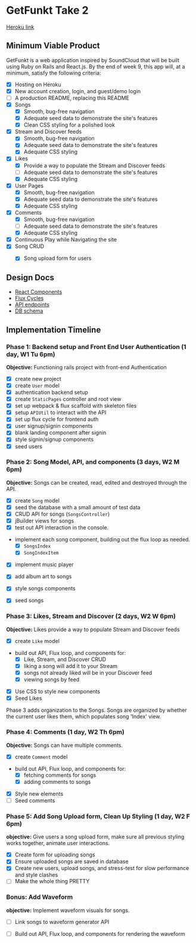# GetFunkt Take 2

[Heroku link](http://getfunkt.herokuapp.com/)

## Minimum Viable Product

GetFunkt is a web application inspired by SoundCloud that will be built using Ruby on Rails and React.js.
By the end of week 9, this app will, at a minimum, satisfy the following criteria:

- [x] Hosting on Heroku
- [x] New account creation, login, and guest/demo login
- [ ] A production README, replacing this README
- [x] Songs
  - [x] Smooth, bug-free navigation
  - [x] Adequate seed data to demonstrate the site's features
  - [x] Clean CSS styling for a polished look
- [x] Stream and Discover feeds
  - [x] Smooth, bug-free navigation
  - [x] Adequate seed data to demonstrate the site's features
  - [x] Adequate CSS styling
- [x] Likes
  - [x] Provide a way to populate the Stream and Discover feeds
  - [ ] Adequate seed data to demonstrate the site's features
  - [x] Adequate CSS styling
- [x] User Pages
  - [x] Smooth, bug-free navigation
  - [x] Adequate seed data to demonstrate the site's features
  - [x] Adequate CSS styling
- [x] Comments
  - [x] Smooth, bug-free navigation
  - [ ] Adequate seed data to demonstrate the site's features
  - [x] Adequate CSS styling
- [x] Continuous Play while Navigating the site
- [x] Song CRUD
  - [x] Song upload form for users


## Design Docs

* [React Components][components]
* [Flux Cycles][flux-cycles]
* [API endpoints][api-endpoints]
* [DB schema][schema]

[components]: docs/components.md
[flux-cycles]: docs/flux-cycles.md
[api-endpoints]: docs/api-endpoints.md
[schema]: docs/schema.md


## Implementation Timeline

### Phase 1: Backend setup and Front End User Authentication (1 day, W1 Tu 6pm)

**Objective:** Functioning rails project with front-end Authentication

- [x] create new project
- [x] create `User` model
- [x] authentication backend setup
- [x] create `StaticPages` controller and root view
- [x] set up webpack & flux scaffold with skeleton files
- [x] setup `APIUtil` to interact with the API
- [x] set up flux cycle for frontend auth
- [x] user signup/signin components
- [x] blank landing component after signin
- [x] style signin/signup components
- [x] seed users

### Phase 2: Song Model, API, and components (3 days, W2 M 6pm)

**Objective:** Songs can be created, read, edited and destroyed through
the API.

- [x] create `Song` model
- [x] seed the database with a small amount of test data
- [x] CRUD API for songs (`SongsController`)
- [x] jBuilder views for songs
- [x] test out API interaction in the console.
- implement each song component, building out the flux loop as needed.
  - [x] `SongsIndex`
  - [x] `SongIndexItem`
- [x] implement music player
- [x] add album art to songs
- [x] style songs components
- [x] seed songs


### Phase 3: Likes, Stream and Discover (2 days, W2 W 6pm)

**Objective:** Likes provide a way to populate Stream and Discover feeds

- [x] create `Like` model
- build out API, Flux loop, and components for:
  - [x] Like, Stream, and Discover CRUD
  - [x] liking a song will add it to your Stream
  - [x] songs not already liked will be in your Discover feed
  - [x] viewing songs by feed
- [x] Use CSS to style new components
- [x] Seed Likes

Phase 3 adds organization to the Songs. Songs are organized by whether the current user likes them, which populates song 'Index' view.

### Phase 4: Comments (1 day, W2 Th 6pm)

**Objective:** Songs can have multiple comments.

- [x] create `Comment` model
- build out API, Flux loop, and components for:
  - [x] fetching comments for songs
  - [x] adding comments to songs
- [x] Style new elements
- [ ] Seed comments

### Phase 5: Add Song Upload form, Clean Up Styling (1 day, W2 F 6pm)

**objective:** Give users a song upload form, make sure all previous styling works together, animate user interactions.

- [x] Create form for uploading songs
- [x] Ensure uploaded songs are saved in database
- [x] Create new users, upload songs, and stress-test for slow performance and style clashes
- [ ] Make the whole thing PRETTY

### Bonus: Add Waveform

**objective:** Implement waveform visuals for songs.
- [ ] Link songs to waveform generator API
- [ ] Build out API, Flux loop, and components for rendering the waveform



[phase-one]: docs/phases/phase1.md
[phase-two]: docs/phases/phase2.md
[phase-three]: docs/phases/phase3.md
[phase-four]: docs/phases/phase4.md
[phase-five]: docs/phases/phase5.md
[phase-six]: docs/phases/phase6.md
